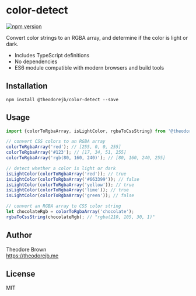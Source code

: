 # color-detect
[![npm version](https://badge.fury.io/js/%40theodorejb%2Fcolor-detect.svg)](https://badge.fury.io/js/%40theodorejb%2Fcolor-detect)

Convert color strings to an RGBA array, and determine if the color is light or dark.

* Includes TypeScript definitions
* No dependencies
* ES6 module compatible with modern browsers and build tools

## Installation

`npm install @theodorejb/color-detect --save`

## Usage

```javascript
import {colorToRgbaArray, isLightColor, rgbaToCssString} from '@theodorejb/color-detect';

// convert CSS colors to an RGBA array
colorToRgbaArray('red'); // [255, 0, 0, 255]
colorToRgbaArray('#123'); // [17, 34, 51, 255]
colorToRgbaArray('rgb(80, 160, 240)'); // [80, 160, 240, 255]

// detect whether a color is light or dark
isLightColor(colorToRgbaArray('red')); // true
isLightColor(colorToRgbaArray('#663399')); // false
isLightColor(colorToRgbaArray('yellow')); // true
isLightColor(colorToRgbaArray('lime')); // true
isLightColor(colorToRgbaArray('green')); // false

// convert an RGBA array to CSS color string
let chocolateRgb = colorToRgbaArray('chocolate');
rgbaToCssString(chocolateRgb); // "rgba(210, 105, 30, 1)"
```

## Author

Theodore Brown  
<https://theodorejb.me>

## License

MIT
